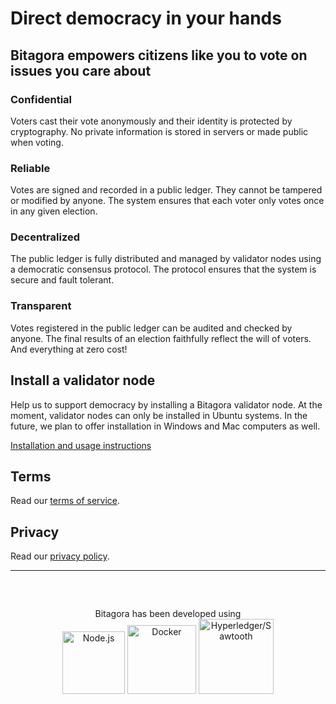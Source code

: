 # Direct democracy in your hands

## Bitagora empowers citizens like you to vote on issues you care about
### Confidential
Voters cast their vote anonymously and their identity is protected by cryptography. No private information is stored in servers or made public when voting.

### Reliable
Votes are signed and recorded in a public ledger. They cannot be tampered or modified by anyone. The system ensures that each voter only votes once in any given election.

### Decentralized
The public ledger is fully distributed and managed by validator nodes using a democratic consensus protocol. The protocol ensures that the system is secure and fault tolerant.

### Transparent
Votes registered in the public ledger can be audited and checked by anyone. The final results of an election faithfully reflect the will of voters. And everything at zero cost!

## Install a validator node
Help us to support democracy by installing a Bitagora validator node. At the moment, validator nodes can only be installed in Ubuntu systems. In the future, we plan to offer installation in Windows and Mac computers as well.

[Installation and usage instructions](nodes/install/validator.md)

## Terms
Read our [terms of service](static/en/terms.md).

## Privacy
Read our [privacy policy](static/en/privacy.md).



<div align="center">
  <hr>
  <p style="margin-top:60px; margin-bottom: 0px;">Bitagora has been developed using</p>
  <a href="https://nodejs.org/" target="_blank"><img src="https://bitagora.cc/assets/img/node-js-logo.png" width="100" alt="Node.js"></a>
  <a href="https://www.docker.com/" target="_blank"><img src="https://bitagora.cc/assets/img/docker-logo.png" width="110" alt="Docker"></a>
  <a href="https://www.hyperledger.org/projects/sawtooth" target="_blank"><img src="https://bitagora.cc/assets/img/sawtooth-logo.png" width="120" alt="Hyperledger/Sawtooth"></a>
</div>


